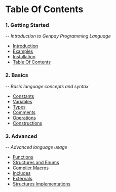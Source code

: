 # Table Of Contents

<!-- TODO: Update -->

### 1. Getting Started
_-- Introduction to Genpay Programming Language_

- [Introduction](/getting-started/introduction)
- [Examples](/getting-started/examples)
- [Installation](/getting-started/installation)
- [Table Of Contents](/getting-started/table-of-contents)

### 2. Basics
_-- Basic language concepts and syntax_

- [Constants](/basics/constants)
- [Variables](/basics/variables)
- [Types](/basics/types)
- [Comments](/basics/comments)
- [Operations](/basics/operations)
- [Constructions](/basics/constructions)

### 3. Advanced
_-- Advanced language usage_

- [Functions](/advanced/functions)
- [Structures and Enums](/advanced/structures-enums)
- [Compiler Macros](/advanced/compiler-macros)
- [Includes](/advanced/includes)
- [Externals](/advanced/externals)
- [Structures Implementations](/advanced/structures-implementations)
